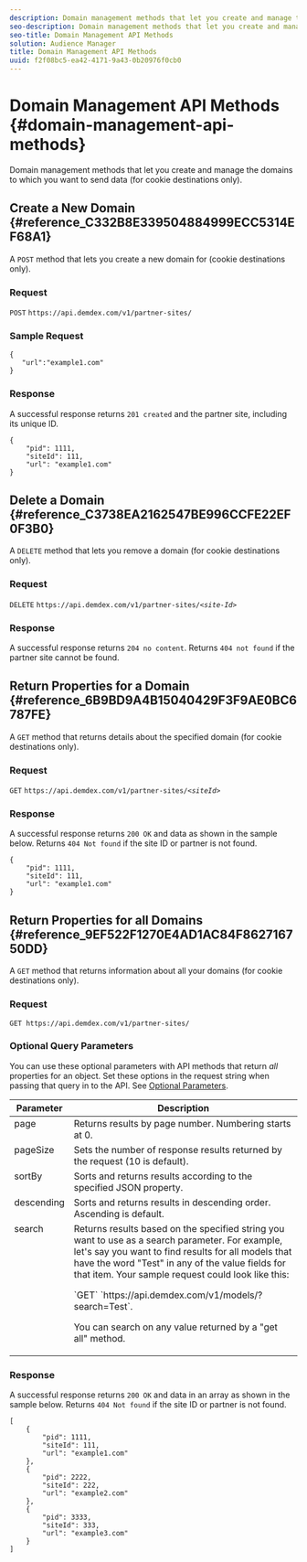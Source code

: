 ```yaml
---
description: Domain management methods that let you create and manage the domains to which you want to send data (for cookie destinations only).
seo-description: Domain management methods that let you create and manage the domains to which you want to send data (for cookie destinations only).
seo-title: Domain Management API Methods
solution: Audience Manager
title: Domain Management API Methods
uuid: f2f08bc5-ea42-4171-9a43-0b20976f0cb0
---
```


# Domain Management API Methods {#domain-management-api-methods}

Domain management methods that let you create and manage the domains to which you want to send data (for cookie destinations only).

<!--
c_partner_site.xml
-->

## Create a New Domain {#reference_C332B8E339504884999ECC5314EF68A1}

A `POST` method that lets you create a new domain for (cookie destinations only).

<!--
r_post_new_partner_site.xml
-->

### Request

`POST` `https://api.demdex.com/v1/partner-sites/`

### Sample Request

```
{
   "url":"example1.com"
}
```

### Response

A successful response returns `201 created` and the partner site, including its unique ID.

```
{
    "pid": 1111,
    "siteId": 111,
    "url": "example1.com"
}
```

## Delete a Domain {#reference_C3738EA2162547BE996CCFE22EF0F3B0}

A `DELETE` method that lets you remove a domain (for cookie destinations only).

<!--
r_delete_partner_site.xml
-->

### Request

`DELETE` `https://api.demdex.com/v1/partner-sites/`*`<site-Id>`*

### Response

A successful response returns `204 no content`. Returns `404 not found` if the partner site cannot be found.

## Return Properties for a Domain {#reference_6B9BD9A4B15040429F3F9AE0BC6787FE}

A `GET` method that returns details about the specified domain (for cookie destinations only).

<!--
r_get_partner_site.xml
-->

### Request

`GET` `https://api.demdex.com/v1/partner-sites/`*`<siteId>`*

### Response

A successful response returns `200 OK` and data as shown in the sample below. Returns `404 Not found` if the site ID or partner is not found.

```
{
    "pid": 1111,
    "siteId": 111,
    "url": "example1.com"
}
```

## Return Properties for all Domains {#reference_9EF522F1270E4AD1AC84F862716750DD}

A `GET` method that returns information about all your domains (for cookie destinations only).

<!--
r_get_partner_sites.xml
-->

### Request

`GET https://api.demdex.com/v1/partner-sites/`

### Optional Query Parameters

You can use these optional parameters with API methods that return *all* properties for an object. Set these options in the request string when passing that query in to the API. See [Optional Parameters](../../c-api/c-rest-api-main/aam-api-getting-started.md#concept_BB1E73AE736F4F54830E6CAF28089608).  

<table id="table_B05A8EE22C9A4C72B84A8479E1AB7D0A"> 
 <thead> 
  <tr> 
   <th colname="col1" class="entry"> Parameter </th> 
   <th colname="col2" class="entry"> Description </th> 
  </tr>
 </thead>
 <tbody> 
  <tr valign="top"> 
   <td colname="col1"><span class="codeph"> page</span> </td> 
   <td colname="col2"> Returns results by page number. Numbering starts at 0. </td> 
  </tr> 
  <tr valign="top"> 
   <td colname="col1"><span class="codeph"> pageSize</span> </td> 
   <td colname="col2"> Sets the number of response results returned by the request (10 is default). </td>
  </tr>
  <tr valign="top"> 
   <td colname="col1"><span class="codeph"> sortBy</span> </td> 
   <td colname="col2"> Sorts and returns results according to the specified JSON property. </td>
  </tr>
  <tr valign="top"> 
   <td colname="col1"><span class="codeph"> descending</span> </td>
   <td colname="col2"> Sorts and returns results in descending order. Ascending is default. </td>
  </tr>
  <tr valign="top">
   <td colname="col1"><span class="codeph"> search</span> </td>
   <td colname="col2">Returns results based on the specified string you want to use as a search parameter. For example, let's say you want to find results for all models that have the word "Test" in any of the value fields for that item. Your sample request could look like this: <p><span class="codeph"> `GET` `https://api.demdex.com/v1/models/?search=Test`</span>. </p> <p>You can search on any value returned by a "get all" method. </p> </td>
  </tr> 
 </tbody> 
</table>

### Response

A successful response returns `200 OK` and data in an array as shown in the sample below. Returns `404 Not found` if the site ID or partner is not found.

```
[
    {
        "pid": 1111,
        "siteId": 111,
        "url": "example1.com"
    },
    {
        "pid": 2222,
        "siteId": 222,
        "url": "example2.com"
    },
    {
        "pid": 3333,
        "siteId": 333,
        "url": "example3.com"
    }
]
```
